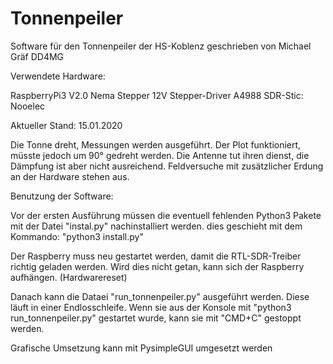 # Tonnenpeiler
Software für den Tonnenpeiler der HS-Koblenz 
geschrieben von Michael Gräf DD4MG


Verwendete Hardware:

RaspberryPi3 V2.0
Nema Stepper 12V
Stepper-Driver A4988
SDR-Stic: Nooelec

Aktueller Stand: 15.01.2020

Die Tonne dreht, Messungen werden ausgeführt.
Der Plot funktioniert, müsste jedoch um 90° gedreht werden.
Die Antenne tut ihren dienst, die Dämpfung ist aber nicht ausreichend. Feldversuche mit
zusätzlicher Erdung an der Hardware stehen aus.

Benutzung der Software:

Vor der ersten Ausführung müssen die eventuell fehlenden Python3 Pakete mit der Datei
"instal.py" nachinstalliert werden. dies geschieht mit dem Kommando: "python3 install.py"

Der Raspberry muss neu gestartet werden, damit die RTL-SDR-Treiber richtig geladen werden.
Wird dies nicht getan, kann sich der Raspberry aufhängen. (Hardwarereset)

Danach kann die Dataei "run_tonnenpeiler.py" ausgeführt werden. Diese läuft in einer
Endlosschleife. Wenn sie aus der Konsole mit "python3 run_tonnenpeiler.py" gestartet wurde,
kann sie mit "CMD+C" gestoppt werden.

Grafische Umsetzung kann mit PysimpleGUI umgesetzt werden
